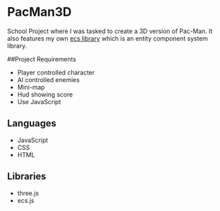 # PacMan3D


School Project where I was tasked to create a 3D version of Pac-Man. It also features my own [ecs library](https://github.com/TimothyA86/JavaScript_ECS) which is an entity component system library.

##Project Requirements
* Player controlled character
* AI controlled enemies
* Mini-map
* Hud showing score
* Use JavaScript

## Languages
* JavaScript
* CSS
* HTML

## Libraries
* three.js
* ecs.js

